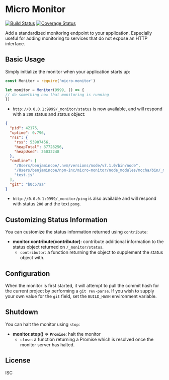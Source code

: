 # Micro Monitor

[![Build Status](https://img.shields.io/travis/npm/micro-monitor/master.svg)](https://travis-ci.org/npm/micro-monitor)
[![Coverage Status](https://coveralls.io/repos/npm/micro-monitor/badge.svg?branch=master)](https://coveralls.io/r/npm/micro-monitor?branch=master)

Add a standardized monitoring endpoint to your application. Especially
useful for adding monitoring to services that do not expose an
HTTP interface.

## Basic Usage

Simply initialize the monitor when your application starts up:

```js
const Monitor = require('micro-monitor')

let monitor = Monitor(9999, () => {
// do something now that monitoring is running
})
```

* `http://0.0.0.1:9999/_monitor/status` is now available, and will
  respond with a `200` status and status object:

```json
{
  "pid": 42176,
  "uptime": 0.796,
  "rss": {
    "rss": 53907456,
    "heapTotal": 37728256,
    "heapUsed": 26032248
  },
  "cmdline": [
    "/Users/benjamincoe/.nvm/versions/node/v7.1.0/bin/node",
    "/Users/benjamincoe/npm-inc/micro-monitor/node_modules/mocha/bin/_mocha",
    "test.js"
  ],
  "git": "b0c57aa"
}
```

* `http://0.0.0.1:9999/_monitor/ping` is also available and will respond with
  status `200` and the text `pong`.

## Customizing Status Information

You can customize the status information returned using `contribute`:

* **monitor.contribute(contributor)**: contribute additional information
  to the status object returned on `/_monitor/status`.
  * `contributor`: a function returning the object to supplement the status
    object with.

## Configuration

When the monitor is first started, it will attempt to pull the commit hash for
the current project by performing a `git rev-parse`. If you wish to supply your
own value for the `git` field, set the `BUILD_HASH` environment variable.

## Shutdown

You can halt the monitor using `stop`:

* **monitor.stop() ⇒ `Promise`**: halt the monitor
  * `close`: a function returning a Promise which is resolved once the
    monitor server has halted.

## License

ISC
